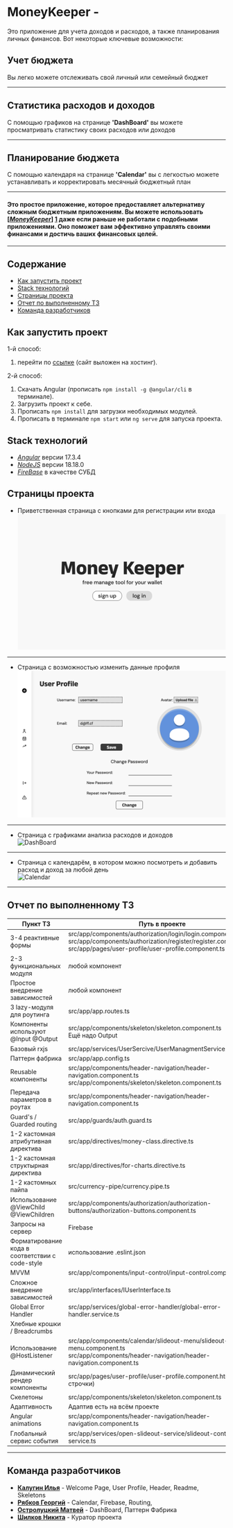 # MoneyKeeper -

Это приложение для учета доходов и расходов, а также планирования личных финансов. Вот некоторые ключевые возможности:

## Учет бюджета

Вы легко можете отслеживать свой личный или семейный бюджет

<hr>

## Статистика расходов и доходов

С помощью графиков на странице **'DashBoard'** вы можете просматривать статистику своих расходов или доходов

<hr>

## Планирование бюджета

С помощью календаря на странице **'Calendar'** вы с легкостью можете устанавливать и корректировать месячный бюджетный план

<hr>

#### Это простое приложение, которое предоставляет альтернативу сложным бюджетным приложениям. Вы можете использовать [<u>***MoneyKeeper***</u>] [1] даже если раньше не работали с подобными приложениями. Оно поможет вам эффективно управлять своими финансами и достичь ваших финансовых целей.

[1]: https://google.com "Cайт выложен на хостинг"

<hr>

## Содержание

-   [Как запустить проект](#как-запустить-проект)
-   [Stack технологий](#stack-технологий)
-   [Страницы проекта](#страницы-проекта)
-   [Отчет по выполненному ТЗ](#отчет-по-выполненному-тз)
-   [Команда разработчиков](#команда-разработчиков)

## Как запустить проект

1-й способ:

1. перейти по [ссылке](https://google.com) (сайт выложен на хостинг).

2-й способ:

1. Скачать Angular (прописать `npm install -g @angular/cli` в терминале).
2. Загрузить проект к себе.
3. Прописать `npm install` для загрузки необходимых модулей.
4. Прописать в терминале `npm start` или `ng serve` для запуска проекта.

## Stack технологий

-   <u>_Angular_</u> версии 17.3.4
-   <u>_NodeJS_</u> версии 18.18.0
-   <u>_FireBase_</u> в качестве СУБД

## Страницы проекта

-   Приветственная страница с кнопками для регистрации или входа<br>
    ![Welcome page](https://github.com/Easy-Lane/money-keeper/blob/user-profile/src/assets/readme-images/readme-welcome.png)

<hr>

-   Страница с возможностью изменить данные профиля<br>
    ![User Profile](https://github.com/Easy-Lane/money-keeper/blob/cb44075e46ac480c987fb2725e0527c079ae8aa6/src/assets/readme-images/readme-user-profile.png)

<hr>

-   Страница с графиками анализа расходов и доходов<br>
    ![DashBoard](https://github.com/Easy-Lane/money-keeper/assets/129308099/c7e9544f-9bad-473f-8ec7-ff31b12f4fbe)

<hr>

-   Страница с календарём, в котором можно посмотреть и добавить расход и доход за любой день<br>
    ![Calendar](https://github.com/Easy-Lane/money-keeper/assets/129308099/e48208c7-7fd6-4ea5-8885-988553372372)

<hr>

## Отчет по выполненному ТЗ

| Пункт ТЗ                                        | Путь в проекте                                                                                                                                                                         |
| ----------------------------------------------- | -------------------------------------------------------------------------------------------------------------------------------------------------------------------------------------- |
| 3-4 реактивные формы                            | src/app/components/authorization/login/login.component.ts<br/>src/app/components/authorization/register/register.component.ts<br/>src/app/pages/user-profile/user-profile.component.ts |
| 2-3 функциональных модуля                       | любой компонент                                                                                                                                                                        |
| Простое внедрение зависимостей                  | любой компонент                                                                                                                                                                        |
| 3 lazy-модуля для роутинга                      | src/app/app.routes.ts                                                                                                                                                                  |
| Компоненты используют @Input @Output            | src/app/components/skeleton/skeleton.component.ts<br/>Ещё надо Output                                                                                                                  |
| Базовый rxjs                                    | src/app/services/UserSercive/UserManagmentService.ts                                                                                                                                   |
| Паттерн фабрика                                 | src/app/app.config.ts                                                                                                                                                                  |
| Reusable компоненты                             | src/app/components/header-navigation/header-navigation.component.ts<br/>src/app/components/skeleton/skeleton.component.ts                                                              |
| Передача параметров в роутах                    | src/app/components/header-navigation/header-navigation.component.ts                                                                                                                    |
| Guard's / Guarded routing                       | src/app/guards/auth.guard.ts                                                                                                                                                           |
| 1-2 кастомная атрибутивная директива            | src/app/directives/money-class.directive.ts                                                                                                                                            |
| 1-2 кастомная структырная директива             | src/app/directives/for-charts.directive.ts                                                                                                                                             |
| 1-2 кастомных пайпа                             | src/currency-pipe/currency.pipe.ts                                                                                                                                                     |
| Использование @ViewChild @ViewChildren          | src/app/components/authorization/authorization-buttons/authorization-buttons.component.ts                                                                                              |
| Запросы на сервер                               | Firebase                                                                                                                                                                               |
| Форматирование кода в соответствии с code-style | использование .eslint.json                                                                                                                                                             |
| MVVM                                            | src/app/components/input-control/input-control.component.ts                                                                                                                            |
| Сложное внедрение зависимостей                  | src/app/interfaces/IUserInterface.ts                                                                                                                                                   |
| Global Error Handler                            | src/app/services/global-error-handler/global-error-handler.service.ts                                                                                                                  |
| Хлебные крошки / Breadcrumbs                    |                                                                                                                                                                                        |
| Использование @HostListener                     | src/app/components/calendar/slideout-menu/slideout-menu.component.ts<br/>src/app/components/header-navigation/header-navigation.component.ts                                           |
| Динамический рендер компоненты                  | src/app/pages/user-profile/user-profile.component.html (с 81 строчки)                                                                                                                  |
| Скелетоны                                       | src/app/components/skeleton/skeleton.component.ts                                                                                                                                      |
| Адаптивность                                    | Адаптив есть на всём проекте                                                                                                                                                           |
| Angular animations                              | src/app/components/header-navigation/header-navigation.component.ts                                                                                                                    |
| Глобальный сервис события                       | src/app/services/open-slideout-service/slideout-controll-service.ts                                                                                                                    |

<hr>

## Команда разработчиков

-   [**Калугин Илья**](https://github.com/scary327) - Welcome Page, User Profile, Header, Readme, Skeletons
-   [**Рябков Георгий**](https://github.com/PepegaSlayer) - Calendar, Firebase, Routing,
-   [**Остролуцкий Матвей**](https://github.com/emper10N) - DashBoard, Паттерн Фабрика
-   [**Шилков Никита**](https://github.com/straxissosad) - Куратор проекта
